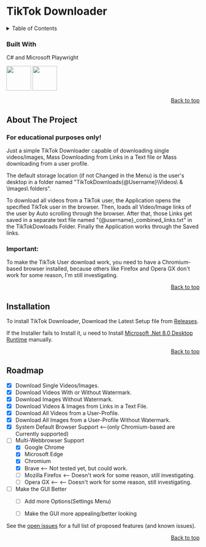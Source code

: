 # TikTok Downloader
<!-- TABLE OF CONTENTS -->
<details>
  <summary>Table of Contents</summary>
  <ol>
    <li>
      <a href="#about-the-project">About The Project</a>
      <ul>
        <li><a href="#built-with">Built With</a></li>
      </ul>
    </li>
    <li>
      <a href="#getting-started">Getting Started</a>
    </li>
    <li><a href="#Installation">Installation</li>
    <li><a href="#roadmap">Roadmap</a></li>
  </ol>
</details>

### Built With
C# and Microsoft Playwright

<img src="https://github.com/Jettcodey/TikTok-Downloader/assets/163922510/aca578ae-4c24-490f-96f2-4c19a16fe9e6" width="64" height="64">
<img src="https://github.com/Jettcodey/TikTok-Downloader/assets/163922510/e36d2e7e-689f-4927-aadb-42b8a7d1de2d" width="64" height="64">

<!--![csharpIcon](https://github.com/Jettcodey/TikTok-Downloader/assets/163922510/aca578ae-4c24-490f-96f2-4c19a16fe9e6)
![Playwright](https://github.com/Jettcodey/TikTok-Downloader/assets/163922510/e36d2e7e-689f-4927-aadb-42b8a7d1de2d)-->


<p align="right"><a href="#readme-top">Back to top</a></p>

<!-- ABOUT THE PROJECT -->
## About The Project
### For educational purposes only!

Just a simple TikTok Downloader capable of downloading single videos/images, Mass Downloading from Links in a Text file or Mass downloading from a user profile.

The default storage location (if not Changed in the Menu) is the user's desktop in a folder named "TikTokDownloads\{@Username}\Videos\ & \Images\ folders".

To download all videos from a TikTok user, the Application opens the specified TikTok user in the browser. Then, loads all Video/Image links of the user by Auto scrolling through the browser. After that, those Links get saved in a separate text file named "{@username}_combined_links.txt" in the TikTokDowloads Folder. Finally the Application works through the Saved links.

### Important: 
To make the TikTok User download work, you need to have a Chromium-based browser installed, because others like Firefox and Opera GX don't work for some reason, I'm still investigating.                                       

<p align="right"><a href="#readme-top">Back to top</a></p>

<!-- Installation -->
## Installation

To install TikTok Downloader, Download the Latest Setup file from [Releases](https://github.com/Jettcodey/TikTok-Downloader/releases/latest).

If the Installer fails to Install it, u need to Install [Microsoft .Net 8.0 Desktop Runtime](https://dotnet.microsoft.com/en-us/download/dotnet/8.0) manually.

<p align="right"><a href="#readme-top">Back to top</a></p>

<!-- ROADMAP -->
## Roadmap

- [x] Download Single Videos/Images.
- [x] Download Videos With or Without Watermark.
- [x] Download Images Without Watermark.
- [x] Download Videos & Images from Links in a Text File.
- [x] Download All Videos from a User-Profile.
- [x] Download All Images from a User-Profile Without Watermark.
- [x] System Default Browser Support <--(only Chromium-based are Currently supported)
- [ ] Multi-Webbrowser Support
    - [x] Google Chrome
    - [x] Microsoft Edge
    - [x] Chromium
    - [x] Brave <-- Not tested yet, but could work.
    - [ ] Mozilla Firefox <-- Doesn't work for some reason, still investigating.
    - [ ] Opera GX <-- <-- Doesn't work for some reason, still investigating.
- [ ] Make the GUI Better
    - [ ] Add more Options(Settings Menu)
    - [ ] Make the GUI more appealing/better looking



See the [open issues](https://github.com/Jettcodey/TikTok-Downloader/issues) for a full list of proposed features (and known issues).

<p align="right"><a href="#readme-top">Back to top</a></p>
